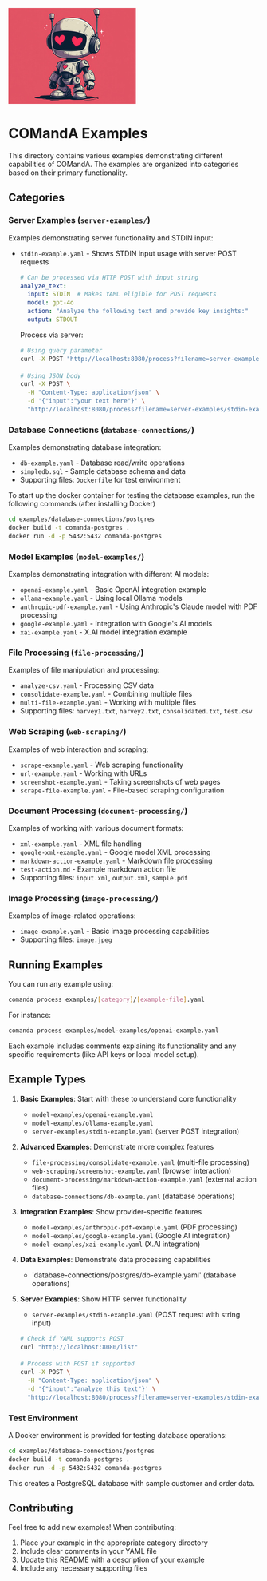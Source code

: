 ![robot image](../comanda-small.jpg)
# COMandA Examples

This directory contains various examples demonstrating different capabilities of COMandA. The examples are organized into categories based on their primary functionality.

## Categories

### Server Examples (`server-examples/`)
Examples demonstrating server functionality and STDIN input:
- `stdin-example.yaml` - Shows STDIN input usage with server POST requests
  ```yaml
  # Can be processed via HTTP POST with input string
  analyze_text:
    input: STDIN  # Makes YAML eligible for POST requests
    model: gpt-4o
    action: "Analyze the following text and provide key insights:"
    output: STDOUT
  ```

  Process via server:
  ```bash
  # Using query parameter
  curl -X POST "http://localhost:8080/process?filename=server-examples/stdin-example.yaml&input=your text here"

  # Using JSON body
  curl -X POST \
    -H "Content-Type: application/json" \
    -d '{"input":"your text here"}' \
    "http://localhost:8080/process?filename=server-examples/stdin-example.yaml"
  ```

### Database Connections (`database-connections/`)
Examples demonstrating database integration:
- `db-example.yaml` - Database read/write operations
- `simpledb.sql` - Sample database schema and data
- Supporting files: `Dockerfile` for test environment

To start up the docker container for testing the database examples, run the following commands (after installing Docker)
```bash
cd examples/database-connections/postgres
docker build -t comanda-postgres .
docker run -d -p 5432:5432 comanda-postgres
```


### Model Examples (`model-examples/`)
Examples demonstrating integration with different AI models:
- `openai-example.yaml` - Basic OpenAI integration example
- `ollama-example.yaml` - Using local Ollama models
- `anthropic-pdf-example.yaml` - Using Anthropic's Claude model with PDF processing
- `google-example.yaml` - Integration with Google's AI models
- `xai-example.yaml` - X.AI model integration example

### File Processing (`file-processing/`)
Examples of file manipulation and processing:
- `analyze-csv.yaml` - Processing CSV data
- `consolidate-example.yaml` - Combining multiple files
- `multi-file-example.yaml` - Working with multiple files
- Supporting files: `harvey1.txt`, `harvey2.txt`, `consolidated.txt`, `test.csv`

### Web Scraping (`web-scraping/`)
Examples of web interaction and scraping:
- `scrape-example.yaml` - Web scraping functionality
- `url-example.yaml` - Working with URLs
- `screenshot-example.yaml` - Taking screenshots of web pages
- `scrape-file-example.yaml` - File-based scraping configuration

### Document Processing (`document-processing/`)
Examples of working with various document formats:
- `xml-example.yaml` - XML file handling
- `google-xml-example.yaml` - Google model XML processing
- `markdown-action-example.yaml` - Markdown file processing
- `test-action.md` - Example markdown action file
- Supporting files: `input.xml`, `output.xml`, `sample.pdf`

### Image Processing (`image-processing/`)
Examples of image-related operations:
- `image-example.yaml` - Basic image processing capabilities
- Supporting files: `image.jpeg`

## Running Examples

You can run any example using:

```bash
comanda process examples/[category]/[example-file].yaml
```

For instance:
```bash
comanda process examples/model-examples/openai-example.yaml
```

Each example includes comments explaining its functionality and any specific requirements (like API keys or local model setup).

## Example Types

1. **Basic Examples**: Start with these to understand core functionality
   - `model-examples/openai-example.yaml`
   - `model-examples/ollama-example.yaml`
   - `server-examples/stdin-example.yaml` (server POST integration)

2. **Advanced Examples**: Demonstrate more complex features
   - `file-processing/consolidate-example.yaml` (multi-file processing)
   - `web-scraping/screenshot-example.yaml` (browser interaction)
   - `document-processing/markdown-action-example.yaml` (external action files)
   - `database-connections/db-example.yaml` (database operations)

3. **Integration Examples**: Show provider-specific features
   - `model-examples/anthropic-pdf-example.yaml` (PDF processing)
   - `model-examples/google-example.yaml` (Google AI integration)
   - `model-examples/xai-example.yaml` (X.AI integration)

4. **Data Examples**: Demonstrate data processing capabilities
   - 'database-connections/postgres/db-example.yaml' (database operations)

5. **Server Examples**: Show HTTP server functionality
   - `server-examples/stdin-example.yaml` (POST request with string input)
   ```bash
   # Check if YAML supports POST
   curl "http://localhost:8080/list"
   
   # Process with POST if supported
   curl -X POST \
     -H "Content-Type: application/json" \
     -d '{"input":"analyze this text"}' \
     "http://localhost:8080/process?filename=server-examples/stdin-example.yaml"
   ```

### Test Environment

A Docker environment is provided for testing database operations:

```bash
cd examples/database-connections/postgres
docker build -t comanda-postgres .
docker run -d -p 5432:5432 comanda-postgres
```

This creates a PostgreSQL database with sample customer and order data.

## Contributing

Feel free to add new examples! When contributing:
1. Place your example in the appropriate category directory
2. Include clear comments in your YAML file
3. Update this README with a description of your example
4. Include any necessary supporting files
